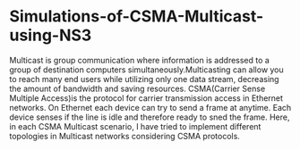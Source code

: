 # Simulations-of-CSMA-Multicast-using-NS3
Multicast is group communication where information is addressed to a group of destination computers simultaneously.Multicasting can allow you to reach many end users while utilizing only one data stream, decreasing the amount of bandwidth and saving resources.
CSMA(Carrier Sense Multiple Access)is the protocol for carrier transmission access in Ethernet networks. On Ethernet each device can try to send a frame at anytime. Each device senses if the line is idle and therefore ready to sned the frame.
Here, in each CSMA Multicast scenario, I have tried to implement different topologies in Multicast networks considering CSMA protocols.

